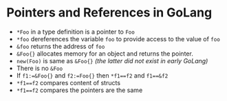 # Pointers and References in GoLang

- `*Foo` in a type definition is a pointer to `Foo`
- `*foo` dereferences the variable `foo` to provide access to the value of `foo`
- `&foo` returns the address of `foo`
- `&Foo{}` allocates memory for an object and returns the pointer.
- `new(Foo)` is same as `&Foo{}` _(the latter did not exist in early GoLang)_ 
- There is no `&Foo` 
- If `f1:=&Foo{}` and `f2:=Foo{}` then `*f1==f2` and `f1==&f2`
- `*f1==f2` compares content of structs
- `*f1==f2` compares the pointers are the same



